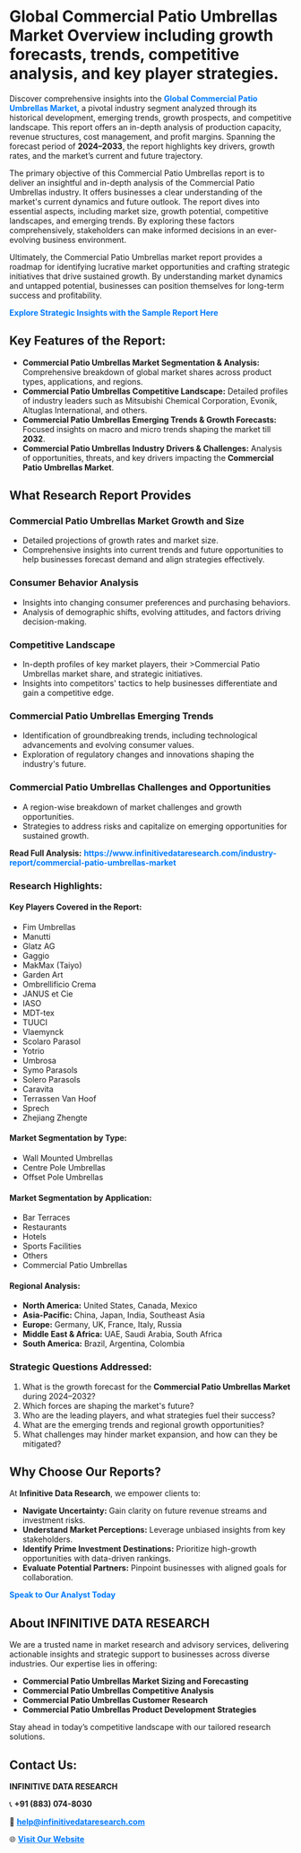 <h1>Global Commercial Patio Umbrellas Market Overview including growth forecasts, trends, competitive analysis, and key player strategies.</h1>
<p>
Discover comprehensive insights into the 
<a href="https://www.infinitivedataresearch.com/industry-report/commercial-patio-umbrellas-market" rel="dofollow" style="color: #007BFF; text-decoration: none;"><strong>Global Commercial Patio Umbrellas Market</strong></a>, a pivotal industry segment analyzed through its historical development, emerging trends, growth prospects, and competitive landscape. This report offers an in-depth analysis of production capacity, revenue structures, cost management, and profit margins. Spanning the forecast period of <strong>2024–2033</strong>, the report highlights key drivers, growth rates, and the market’s current and future trajectory.
</p>
<p>
The primary objective of this Commercial Patio Umbrellas report is to deliver an insightful and in-depth analysis of the Commercial Patio Umbrellas industry. It offers businesses a clear understanding of the market's current dynamics and future outlook. The report dives into essential aspects, including market size, growth potential, competitive landscapes, and emerging trends. By exploring these factors comprehensively, stakeholders can make informed decisions in an ever-evolving business environment.
</p>
<p>
Ultimately, the Commercial Patio Umbrellas market report provides a roadmap for identifying lucrative market opportunities and crafting strategic initiatives that drive sustained growth. By understanding market dynamics and untapped potential, businesses can position themselves for long-term success and profitability.
</p>
<p>
<a href="https://www.infinitivedataresearch.com/request-sample/reportId=112274" style="color: #007BFF; text-decoration: none;"><strong>Explore Strategic Insights with the Sample Report Here</strong></a>
</p>

<h2>Key Features of the Report:</h2>
<ul>
<li><strong>Commercial Patio Umbrellas Market Segmentation & Analysis:</strong> Comprehensive breakdown of global market shares across product types, applications, and regions.</li>
<li><strong>Commercial Patio Umbrellas Competitive Landscape:</strong> Detailed profiles of industry leaders such as Mitsubishi Chemical Corporation, Evonik, Altuglas International, and others.</li>
<li><strong>Commercial Patio Umbrellas Emerging Trends & Growth Forecasts:</strong> Focused insights on macro and micro trends shaping the market till <strong>2032</strong>.</li>
<li><strong>Commercial Patio Umbrellas Industry Drivers & Challenges:</strong> Analysis of opportunities, threats, and key drivers impacting the <strong>Commercial Patio Umbrellas Market</strong>.</li>
</ul>

<h2>What Research Report Provides</h2>
<h3>Commercial Patio Umbrellas Market Growth and Size</h3>
<ul>
<li>Detailed projections of growth rates and market size.</li>
<li>Comprehensive insights into current trends and future opportunities to help businesses forecast demand and align strategies effectively.</li>
</ul>

<h3>Consumer Behavior Analysis</h3>
<ul>
<li>Insights into changing consumer preferences and purchasing behaviors.</li>
<li>Analysis of demographic shifts, evolving attitudes, and factors driving decision-making.</li>
</ul>

<h3>Competitive Landscape</h3>
<ul>
<li>In-depth profiles of key market players, their >Commercial Patio Umbrellas market share, and strategic initiatives.</li>
<li>Insights into competitors' tactics to help businesses differentiate and gain a competitive edge.</li>
</ul>

<h3>Commercial Patio Umbrellas Emerging Trends</h3>
<ul>
<li>Identification of groundbreaking trends, including technological advancements and evolving consumer values.</li>
<li>Exploration of regulatory changes and innovations shaping the industry's future.</li>
</ul>

<h3>Commercial Patio Umbrellas Challenges and Opportunities</h3>
<ul>
<li>A region-wise breakdown of market challenges and growth opportunities.</li>
<li>Strategies to address risks and capitalize on emerging opportunities for sustained growth.</li>
</ul>
<p><strong>Read Full Analysis:</strong> <a href="https://www.infinitivedataresearch.com/industry-report/commercial-patio-umbrellas-market" rel="dofollow" style="color: #007BFF; text-decoration: none;"><strong>https://www.infinitivedataresearch.com/industry-report/commercial-patio-umbrellas-market</strong></a></p>
<h3>Research Highlights:</h3>
<h4>Key Players Covered in the Report:</h4>
<ul><li>Fim Umbrellas</li><li>Manutti</li><li>Glatz AG</li><li>Gaggio</li><li>MakMax (Taiyo)</li><li>Garden Art</li><li>Ombrellificio Crema</li><li>JANUS et Cie</li><li>IASO</li><li>MDT-tex</li><li>TUUCI</li><li>Vlaemynck</li><li>Scolaro Parasol</li><li>Yotrio</li><li>Umbrosa</li><li>Symo Parasols</li><li>Solero Parasols</li><li>Caravita</li><li>Terrassen Van Hoof</li><li>Sprech</li><li>Zhejiang Zhengte</li></ul>
<h4>Market Segmentation by Type:</h4>
<ul><li>Wall Mounted Umbrellas</li><li>Centre Pole Umbrellas</li><li>Offset Pole Umbrellas</li></ul>
<h4>Market Segmentation by Application:</h4>
<ul><li>Bar Terraces</li><li>Restaurants</li><li>Hotels</li><li>Sports Facilities</li><li>Others</li><li>Commercial Patio Umbrellas</li></ul>

<h4>Regional Analysis:</h4>
<ul>
<li><strong>North America:</strong> United States, Canada, Mexico</li>
<li><strong>Asia-Pacific:</strong> China, Japan, India, Southeast Asia</li>
<li><strong>Europe:</strong> Germany, UK, France, Italy, Russia</li>
<li><strong>Middle East & Africa:</strong> UAE, Saudi Arabia, South Africa</li>
<li><strong>South America:</strong> Brazil, Argentina, Colombia</li>
</ul>

<h3>Strategic Questions Addressed:</h3>
<ol>
<li>What is the growth forecast for the <strong>Commercial Patio Umbrellas Market</strong> during 2024–2032?</li>
<li>Which forces are shaping the market's future?</li>
<li>Who are the leading players, and what strategies fuel their success?</li>
<li>What are the emerging trends and regional growth opportunities?</li>
<li>What challenges may hinder market expansion, and how can they be mitigated?</li>
</ol>

<h2>Why Choose Our Reports?</h2>
<p>At <strong>Infinitive Data Research</strong>, we empower clients to:</p>
<ul>
<li><strong>Navigate Uncertainty:</strong> Gain clarity on future revenue streams and investment risks.</li>
<li><strong>Understand Market Perceptions:</strong> Leverage unbiased insights from key stakeholders.</li>
<li><strong>Identify Prime Investment Destinations:</strong> Prioritize high-growth opportunities with data-driven rankings.</li>
<li><strong>Evaluate Potential Partners:</strong> Pinpoint businesses with aligned goals for collaboration.</li>
</ul>
<p><a href="https://www.infinitivedataresearch.com/industry-report/commercial-patio-umbrellas-market" rel="dofollow" style="color: #007BFF; text-decoration: none;"><strong>Speak to Our Analyst Today</strong></a></p>

<h2>About INFINITIVE DATA RESEARCH</h2>
<p>We are a trusted name in market research and advisory services, delivering actionable insights and strategic support to businesses across diverse industries. Our expertise lies in offering:</p>
<ul>
<li><strong>Commercial Patio Umbrellas Market Sizing and Forecasting</strong></li>
<li><strong>Commercial Patio Umbrellas Competitive Analysis</strong></li>
<li><strong>Commercial Patio Umbrellas Customer Research</strong></li>
<li><strong>Commercial Patio Umbrellas Product Development Strategies</strong></li>
</ul>
<p>Stay ahead in today’s competitive landscape with our tailored research solutions.</p>

<h2>Contact Us:</h2>
<p><strong>INFINITIVE DATA RESEARCH</strong></p>
<p>📞 <strong>+91 (883) 074-8030</strong></p>
<p>📧 <strong><a href="mailto:help@infinitivedataresearch.com" style="color: #007BFF;">help@infinitivedataresearch.com</a></strong></p>
<p>🌐 <strong><a href="https://www.infinitivedataresearch.com" rel="dofollow" style="color: #007BFF;">Visit Our Website</a></strong></p>